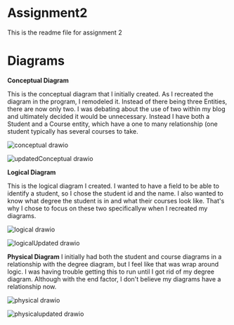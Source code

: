 # Assignment2
 This is the readme file for assignment 2 
# Diagrams 
**Conceptual Diagram** 

This is the conceptual diagram that I initially created. As I recreated the diagram in the program, I remodeled it. Instead of there being three Entities, there are now only two. I was debating about the use of two within my blog and ultimately decided it would be unnecessary. Instead I have both a Student and a Course entity, which have a one to many relationship (one student typically has several courses to take. 


![conceptual drawio](https://github.com/dissyvargas/assignment2/assets/52505932/1cf4b5cb-08d4-4989-b559-a164634d8e5a)

![updatedConceptual drawio](https://github.com/dissyvargas/assignment2/assets/52505932/067c01ed-0881-4b49-93b7-f5a8b801762c)

**Logical Diagram**

This is the logical diagram I created. I wanted to have a field to be able to identify a student, so I chose the student id and the name. I also wanted to know what degree the student is in and what their courses look like. That's why I chose to focus on these two specificallyw when I recreated my diagrams. 

![logical drawio](https://github.com/dissyvargas/assignment2/assets/52505932/e23e088e-bbb9-4448-a61a-0895269ea0b2)

![logicalUpdated drawio](https://github.com/dissyvargas/assignment2/assets/52505932/ed9befe2-3aad-4573-b45e-30dca56e9627)

**Physical Diagram**
I initially had both the student and course diagrams in a relationship with the degree diagram, but I feel like that was wrap around logic. I was having trouble getting this to run until I got rid of my degree diagram. Although with the end factor, I don't believe my diagrams have a relationship now. 

![physical drawio](https://github.com/dissyvargas/assignment2/assets/52505932/9603323d-b18b-4231-bd30-bda080042bb5)

![physicalupdated drawio](https://github.com/dissyvargas/assignment2/assets/52505932/51da1a8e-908f-4991-8836-f03da8b32439)
